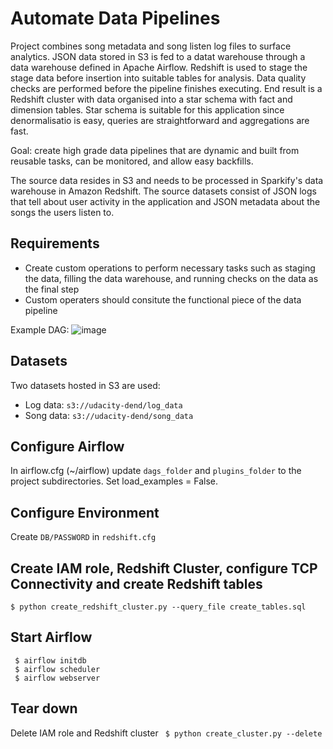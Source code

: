 # Automate Data Pipelines

Project combines song metadata and song listen log files to surface analytics. JSON data stored in S3 is fed to a datat warehouse through a data warehouse defined in Apache Airflow. Redshift is used to stage the stage data before insertion into suitable tables for analysis. Data quality checks are performed before the pipeline finishes executing. End result is a Redshift cluster with data organised into a star schema with fact and dimension tables. Star schema is suitable for this application since denormalisatio is easy, queries are straightforward and aggregations are fast. 

Goal: create high grade data pipelines that are dynamic and built from reusable tasks, can be monitored, and allow easy backfills.

The source data resides in S3 and needs to be processed in Sparkify's data warehouse in Amazon Redshift. The source datasets consist of JSON logs that tell about user activity in the application and JSON metadata about the songs the users listen to.

## Requirements

* Create custom operations to perform necessary tasks such as staging the data, filling the data warehouse, and running checks on the data as the final step
* Custom operaters should consitute the functional piece of the data pipeline

Example DAG:
![image](https://user-images.githubusercontent.com/6599253/224577520-9538a06a-92e8-4598-b626-51dd5b5db501.png)

## Datasets
Two datasets hosted in S3 are used:
* Log data: `s3://udacity-dend/log_data`
* Song data: `s3://udacity-dend/song_data`

## Configure Airflow
In airflow.cfg (~/airflow) update `dags_folder` and `plugins_folder` to the project subdirectories. Set load_examples = False.

## Configure Environment
Create `DB/PASSWORD` in `redshift.cfg`

## Create IAM role, Redshift Cluster, configure TCP Connectivity and create Redshift tables
` $ python create_redshift_cluster.py --query_file create_tables.sql `

## Start Airflow
```
 $ airflow initdb
 $ airflow scheduler
 $ airflow webserver
```

## Tear down
Delete IAM role and Redshift cluster
` $ python create_cluster.py --delete`
